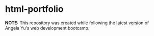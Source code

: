 # html-portfolio
**NOTE:** This repository was created while following the latest version of Angela Yu's web development bootcamp.
